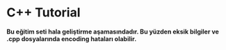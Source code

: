 ﻿# C++ Tutorial
**Bu eğitim seti hala geliştirme aşamasındadır. Bu yüzden eksik bilgiler ve .cpp dosyalarında encoding hataları olabilir.**

